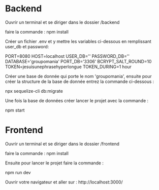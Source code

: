# Backend
Ouvrir un terminal et se diriger dans le dossier /backend

faire la commande : npm install 

Créer un fichier .env et y mettre les variables ci-dessous en remplissant user_db et password: 

PORT=8080
HOST=localhost
USER_DB=''
PASSWORD_DB=''
DATABASE='groupomania'
PORT_DB='3306'
BCRYPT_SALT_ROUND=10
TOKEN=jesuisunephrasehyperlongue
TOKEN_DURING=1 hour

Créer une base de donnée qui porte le nom 'groupomania',
ensuite pour créer la structure de la base de donnée entrez la commande ci-dessous :

npx sequelize-cli db:migrate


Une fois la base de données créer lancer le projet avec la commande :

npm start

# ################
# ################

# Frontend

Ouvrir un terminal et se diriger dans le dossier /frontend

faire la commande : npm install 

Ensuite pour lancer le projet faire la commande :

npm run dev

Ouvrir votre navigateur et aller sur : http://localhost:3000/